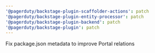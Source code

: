 ```yaml
---
'@pagerduty/backstage-plugin-scaffolder-actions': patch
'@pagerduty/backstage-plugin-entity-processor': patch
'@pagerduty/backstage-plugin-backend': patch
'@pagerduty/backstage-plugin': patch
---
```


Fix package.json metadata to improve Portal relations
